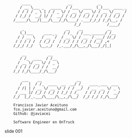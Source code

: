             ____                 __            _
           / __ \___ _   _____  / /___  ____  (_)___  ____ _
          / / / / _ \ | / / _ \/ / __ \/ __ \/ / __ \/ __ `/
         / /_/ /  __/ |/ /  __/ / /_/ / /_/ / / / / / /_/ /
        /_____/\___/|___/\___/_/\____/ .___/_/_/ /_/\__, /
                                    /_/            /____/
            _                   __    __           __
           (_)___     ____ _   / /_  / /___ ______/ /__
          / / __ \   / __ `/  / __ \/ / __ `/ ___/ //_/
         / / / / /  / /_/ /  / /_/ / / /_/ / /__/ ,<
        /_/_/ /_/   \__,_/  /_.___/_/\__,_/\___/_/|_|

            __          __
           / /_  ____  / /__
          / __ \/ __ \/ / _ \
         / / / / /_/ / /  __/
        /_/ /_/\____/_/\___/

            ___    __                __
           /   |  / /_  ____  __  __/ /_   ____ ___  ___
          / /| | / __ \/ __ \/ / / / __/  / __ `__ \/ _ \
         / ___ |/ /_/ / /_/ / /_/ / /_   / / / / / /  __/
        /_/  |_/_.___/\____/\__,_/\__/  /_/ /_/ /_/\___/

        Francisco Javier Aceituno
        fco.javier.aceituno@gmail.com
        Github: @javiacei

        Software Engineer en OnTruck

















































































slide 001
